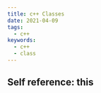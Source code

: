 ```yaml
---
title: c++ Classes
date: 2021-04-09
tags:
  - c++
keywords:
  - c++
  - class
---
```


## Self reference: this

